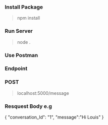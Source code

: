 ### Install Package
> npm install

### Run Server
> node .

### Use Postman

### Endpoint

### POST
> localhost:5000/message 

### Resquest Body e.g

{
    "conversation_Id": "1",
    "message":"Hi Louis"
}
